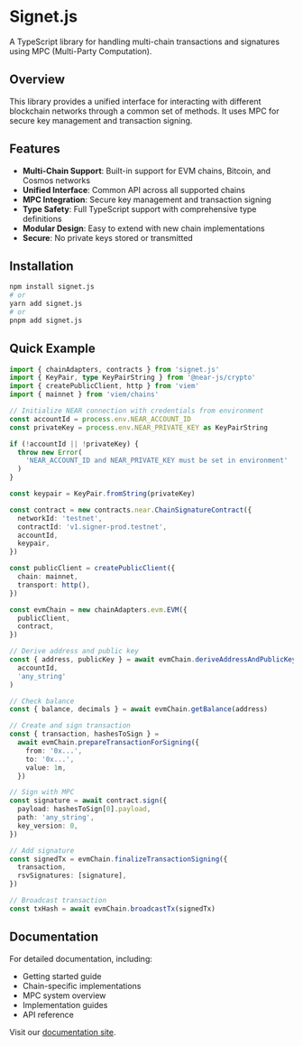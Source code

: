 # Signet.js

A TypeScript library for handling multi-chain transactions and signatures using MPC (Multi-Party Computation).

## Overview

This library provides a unified interface for interacting with different blockchain networks through a common set of methods. It uses MPC for secure key management and transaction signing.

## Features

- **Multi-Chain Support**: Built-in support for EVM chains, Bitcoin, and Cosmos networks
- **Unified Interface**: Common API across all supported chains
- **MPC Integration**: Secure key management and transaction signing
- **Type Safety**: Full TypeScript support with comprehensive type definitions
- **Modular Design**: Easy to extend with new chain implementations
- **Secure**: No private keys stored or transmitted

## Installation

```bash
npm install signet.js
# or
yarn add signet.js
# or
pnpm add signet.js
```

## Quick Example

```ts twoslash
import { chainAdapters, contracts } from 'signet.js'
import { KeyPair, type KeyPairString } from '@near-js/crypto'
import { createPublicClient, http } from 'viem'
import { mainnet } from 'viem/chains'

// Initialize NEAR connection with credentials from environment
const accountId = process.env.NEAR_ACCOUNT_ID
const privateKey = process.env.NEAR_PRIVATE_KEY as KeyPairString

if (!accountId || !privateKey) {
  throw new Error(
    'NEAR_ACCOUNT_ID and NEAR_PRIVATE_KEY must be set in environment'
  )
}

const keypair = KeyPair.fromString(privateKey)

const contract = new contracts.near.ChainSignatureContract({
  networkId: 'testnet',
  contractId: 'v1.signer-prod.testnet',
  accountId,
  keypair,
})

const publicClient = createPublicClient({
  chain: mainnet,
  transport: http(),
})

const evmChain = new chainAdapters.evm.EVM({
  publicClient,
  contract,
})

// Derive address and public key
const { address, publicKey } = await evmChain.deriveAddressAndPublicKey(
  accountId,
  'any_string'
)

// Check balance
const { balance, decimals } = await evmChain.getBalance(address)

// Create and sign transaction
const { transaction, hashesToSign } =
  await evmChain.prepareTransactionForSigning({
    from: '0x...',
    to: '0x...',
    value: 1n,
  })

// Sign with MPC
const signature = await contract.sign({
  payload: hashesToSign[0].payload,
  path: 'any_string',
  key_version: 0,
})

// Add signature
const signedTx = evmChain.finalizeTransactionSigning({
  transaction,
  rsvSignatures: [signature],
})

// Broadcast transaction
const txHash = await evmChain.broadcastTx(signedTx)
```

## Documentation

For detailed documentation, including:

- Getting started guide
- Chain-specific implementations
- MPC system overview
- Implementation guides
- API reference

Visit our [documentation site](https://docs.sig.network/).
